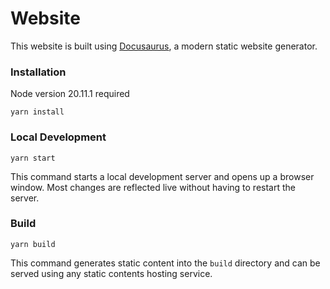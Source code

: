# Website

This website is built using [Docusaurus](https://docusaurus.io/), a modern static website generator.

### Installation
Node version 20.11.1 required

```
yarn install
```

### Local Development

```
yarn start
```

This command starts a local development server and opens up a browser window. Most changes are reflected live without having to restart the server.

### Build

```
yarn build
```

This command generates static content into the `build` directory and can be served using any static contents hosting service.


